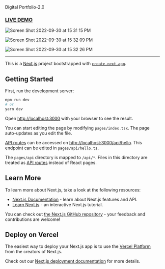 Digital Portfolio-2.0

### <a href="https://portfolio-2-0-fdrive422.vercel.app/#hero">LIVE DEMO</a>

![Screen Shot 2022-09-30 at 15 31 15 PM](https://user-images.githubusercontent.com/72363705/193365040-ae6be6c2-9437-4b3f-aeeb-f2a3b5e8d56b.png)

![Screen Shot 2022-09-30 at 15 32 09 PM](https://user-images.githubusercontent.com/72363705/193365161-48fc237c-5e23-4b57-a9ee-ebab154ca842.png)

![Screen Shot 2022-09-30 at 15 32 26 PM](https://user-images.githubusercontent.com/72363705/193365169-ca0db4b8-b240-4dad-8531-074d075c56ad.png)

---

This is a [Next.js](https://nextjs.org/) project bootstrapped with [`create-next-app`](https://github.com/vercel/next.js/tree/canary/packages/create-next-app).

## Getting Started

First, run the development server:

```bash
npm run dev
# or
yarn dev
```

Open [http://localhost:3000](http://localhost:3000) with your browser to see the result.

You can start editing the page by modifying `pages/index.tsx`. The page auto-updates as you edit the file.

[API routes](https://nextjs.org/docs/api-routes/introduction) can be accessed on [http://localhost:3000/api/hello](http://localhost:3000/api/hello). This endpoint can be edited in `pages/api/hello.ts`.

The `pages/api` directory is mapped to `/api/*`. Files in this directory are treated as [API routes](https://nextjs.org/docs/api-routes/introduction) instead of React pages.

## Learn More

To learn more about Next.js, take a look at the following resources:

-   [Next.js Documentation](https://nextjs.org/docs) - learn about Next.js features and API.
-   [Learn Next.js](https://nextjs.org/learn) - an interactive Next.js tutorial.

You can check out [the Next.js GitHub repository](https://github.com/vercel/next.js/) - your feedback and contributions are welcome!

## Deploy on Vercel

The easiest way to deploy your Next.js app is to use the [Vercel Platform](https://vercel.com/new?utm_medium=default-template&filter=next.js&utm_source=create-next-app&utm_campaign=create-next-app-readme) from the creators of Next.js.

Check out our [Next.js deployment documentation](https://nextjs.org/docs/deployment) for more details.
